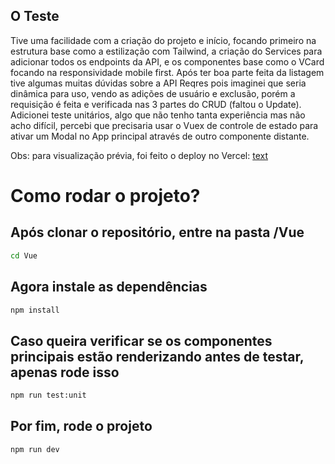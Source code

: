 ## O Teste

Tive uma facilidade com a criação do projeto e início, focando primeiro na estrutura base como a estilização com Tailwind, a criação do Services para adicionar todos os endpoints da API, e os componentes base como o VCard focando na responsividade mobile first.
Após ter boa parte feita da listagem tive algumas muitas dúvidas sobre a API Reqres pois imaginei que seria dinâmica para uso, vendo as adições de usuário e exclusão, porém a requisição é feita e verificada nas 3 partes do CRUD (faltou o Update).
Adicionei teste unitários, algo que não tenho tanta experiência mas não acho difícil, percebi que precisaria usar o Vuex de controle de estado para ativar um Modal no App principal através de outro componente distante.

Obs: para visualização prévia, foi feito o deploy no Vercel:
[text](https://teste-tecnico-front-livid.vercel.app)

# Como rodar o projeto?

## Após clonar o repositório, entre na pasta /Vue

```sh
cd Vue
```

## Agora instale as dependências

```sh
npm install
```

## Caso queira verificar se os componentes principais estão renderizando antes de testar, apenas rode isso

```sh
npm run test:unit
```

## Por fim, rode o projeto

```sh
npm run dev
```

